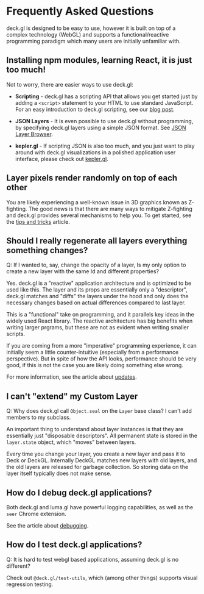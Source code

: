 # Frequently Asked Questions

deck.gl is designed to be easy to use, however it is built on top of a complex technology (WebGL) and supports a functional/reactive programming paradigm which many users are initially unfamiliar with.


## Installing npm modules, learning React, it is just too much!

Not to worry, there are easier ways to use deck.gl:

* **Scripting** - deck.gl has a scripting API that allows you get started just by adding a `<script>` statement to your HTML to use standard JavaScript. For an easy introduction to deck.gl scripting, see our [blog post](https://medium.com/vis-gl/start-scripting-with-deck-gl-c9036d7a6011).

* **JSON Layers** - It is even possible to use deck.gl without programming, by specifying deck.gl layers using a simple JSON format. See [JSON Layer Browser](deck.gl/json).

* **kepler.gl** - If scripting JSON is also too much, and you just want to play around with deck.gl visualizations in a polished application user interface, please check out [kepler.gl](http://kepler.gl/#/).


## Layer pixels render randomly on top of each other

You are likely experiencing a well-known issue in 3D graphics known as Z-fighting. The good news is that there are many ways to mitigate Z-fighting and deck.gl provides several mechanisms to help you. To get started, see the [tips and tricks](http://deck.gl/#/documentation/developer-guide/tips-and-tricks) article.


## Should I really regenerate all layers everything something changes?

Q: If I wanted to, say, change the opacity of a layer, Is my only option to create a new layer with the same Id and different properties?

Yes. deck.gl is a "reactive" application architecture and is optimized to be used like this. The layer and its props are essentially only a "descriptor", deck.gl matches and "diffs" the layers under the hood and only does the necessary changes based on actual differences compared to last layer.

This is a "functional" take on programming, and it parallels key ideas in the widely used React library. The reactive architecture has big benefits when writing larger prgrams, but these are not as evident when writing smaller scripts.

If you are coming from a more "imperative" programming experience, it can initially seem a little counter-intuitive (especially from a performance perspective). But in spite of how the API looks, performance should be very good, if this is not the case you are likely doing something else wrong.

For more information, see the article about [updates](http://deck.gl/#/documentation/developer-guide/optimizing-updates).


## I can't "extend" my Custom Layer

Q: Why does deck.gl call `Object.seal` on the `Layer` base class? I can't add members to my subclass.

An important thing to understand about layer instances is that they are essentially just "disposable descriptors". All permanent state is stored in the `layer.state` object, which "moves" between layers.

Every time you change your layer, you create a new layer and pass it to Deck or DeckGL. Internally DeckGL matches new layers with old layers, and the old layers are released for garbage collection. So storing data on the layer itself typically does not make sense.


## How do I **debug** deck.gl applications?

Both deck.gl and luma.gl have powerful logging capabilities, as well as the `seer` Chrome extension.

See the article about [debugging](http://deck.gl/#/documentation/developer-guide/debugging).


## How do I **test** deck.gl applications?

Q: It is hard to test webgl based applications, assuming deck.gl is no different?

Check out `@deck.gl/test-utils`, which (among other things) supports visual regression testing.
